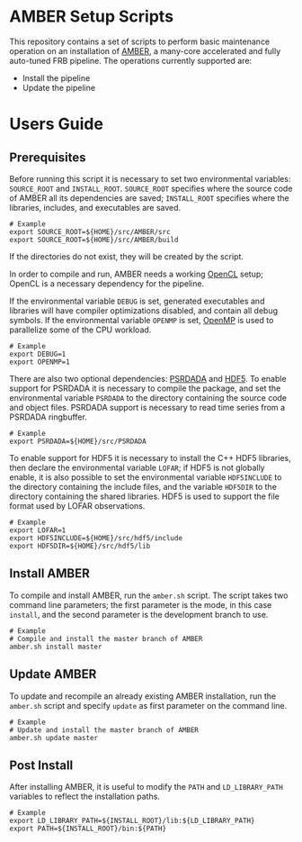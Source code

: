 # AMBER Setup Scripts

This repository contains a set of scripts to perform basic maintenance operation on an installation of [AMBER](https://github.com/AA-ALERT/AMBER), a many-core accelerated and fully auto-tuned FRB pipeline.
The operations currently supported are:

- Install the pipeline
- Update the pipeline

# Users Guide

## Prerequisites

Before running this script it is necessary to set two environmental variables: `SOURCE_ROOT` and `INSTALL_ROOT`.
`SOURCE_ROOT` specifies where the source code of AMBER all its dependencies are saved; `INSTALL_ROOT` specifies where the libraries, includes, and executables are saved.
```
# Example
export SOURCE_ROOT=${HOME}/src/AMBER/src
export SOURCE_ROOT=${HOME}/src/AMBER/build
```
If the directories do not exist, they will be created by the script.

In order to compile and run, AMBER needs a working [OpenCL](https://www.khronos.org/opencl/) setup; OpenCL is a necessary dependency for the pipeline.

If the environmental variable `DEBUG` is set, generated executables and libraries will have compiler optimizations disabled, and contain all debug symbols.
If the environmental variable `OPENMP` is set, [OpenMP](http://www.openmp.org/) is used to parallelize some of the CPU workload.
```
# Example
export DEBUG=1
export OPENMP=1
```

There are also two optional dependencies: [PSRDADA](http://psrdada.sourceforge.net/) and [HDF5](https://support.hdfgroup.org/HDF5/).
To enable support for PSRDADA it is necessary to compile the package, and set the environmental variable `PSRDADA` to the directory containing the source code and object files.
PSRDADA support is necessary to read time series from a PSRDADA ringbuffer.
```
# Example
export PSRDADA=${HOME}/src/PSRDADA
```
To enable support for HDF5 it is necessary to install the C++ HDF5 libraries, then declare the environmental variable `LOFAR`; if HDF5 is not globally enable, it is also possible to set the environmental variable `HDF5INCLUDE` to the directory containing the include files, and the variable `HDF5DIR` to the directory containing the shared libraries.
HDF5 is used to support the file format used by LOFAR observations.
```
# Example
export LOFAR=1
export HDF5INCLUDE=${HOME}/src/hdf5/include
export HDF5DIR=${HOME}/src/hdf5/lib
```

## Install AMBER

To compile and install AMBER, run the `amber.sh` script.
The script takes two command line parameters; the first parameter is the mode, in this case `install`, and the second parameter is the development branch to use.
```
# Example
# Compile and install the master branch of AMBER
amber.sh install master
```

## Update AMBER

To update and recompile an already existing AMBER installation, run the `amber.sh` script and specify `update` as first parameter on the command line.
```
# Example
# Update and install the master branch of AMBER
amber.sh update master
```

## Post Install

After installing AMBER, it is useful to modify the `PATH` and `LD_LIBRARY_PATH` variables to reflect the installation paths.
```
# Example
export LD_LIBRARY_PATH=${INSTALL_ROOT}/lib:${LD_LIBRARY_PATH}
export PATH=${INSTALL_ROOT}/bin:${PATH}
```
